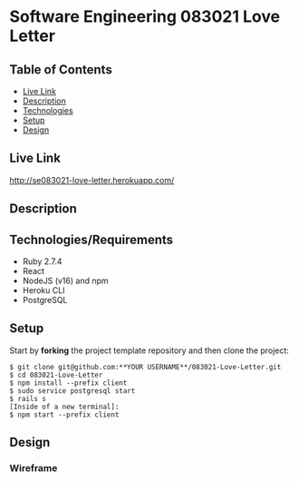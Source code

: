 # Software Engineering 083021 Love Letter

## Table of Contents
* [Live Link](#live-link)
* [Description](#description)
* [Technologies](#technologies)
* [Setup](#setup)
* [Design](#design)

<a name="live-link"/>

## Live Link
http://se083021-love-letter.herokuapp.com/

<a name="description"/>

## Description

<a name="technologies"/>

## Technologies/Requirements
- Ruby 2.7.4
- React
- NodeJS (v16) and npm
- Heroku CLI
- PostgreSQL

<a name="setup"/>

## Setup
Start by **forking** the project template repository and then clone the project:
```
$ git clone git@github.com:**YOUR USERNAME**/083021-Love-Letter.git
$ cd 083021-Love-Letter
$ npm install --prefix client
$ sudo service postgresql start
$ rails s
[Inside of a new terminal]:
$ npm start --prefix client
```

<a name="design"/>

## Design

### Wireframe
